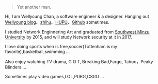 > Yet another man.


Hi, I am Wellyoung Chan, a software engineer & a designer. Hanging out [Wellyoung blog](https://wellyounglimited.github.io)、[zhihu](https://www.zhihu.com/people/wellyoungChan/pins/posts)、[HUPU](https://my.hupu.com/170828285000869)、[Github](https://github.com/wellyounglimited) sometimes.

I studied Network Enginnering Art and graduated from [Southwest Minzu University](http://english.swun.edu.cn/) by 2015, and will study Network security at it in 2017.

I love doing sports when is free,soccer(Tottenham is my favorite),basketball,swimming ...

Also enjoy watching TV drama, G O T, Breaking Bad,Fargo, Taboo，Peaky Blinders ...

Sometimes play video games,LOL,PUBG,CSGO ...